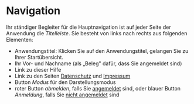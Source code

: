 # Navigation

Ihr ständiger Begleiter für die Hauptnavigation ist auf jeder Seite der
Anwendung die *Titelleiste*. Sie besteht von links nach rechts aus
folgenden Elementen:

-   Anwendungstitel: Klicken Sie auf den Anwendungstitel, gelangen Sie
    zu Ihrer Startübersicht.
-   Ihr Vor- und Nachname (als „Beleg" dafür, dass Sie angemeldet sind)
-   Link zu dieser Hilfe
-   Link zu den Seiten
    [Datenschutz](https://geo.sv.rostock.de/datenschutz.html) und
    [Impressum](https://geo.sv.rostock.de/impressum.html)
-   Button *Modus* für den Darstellungsmodus
-   roter Button *abmelden*, falls Sie [angemeldet](login.md) sind, oder
    blauer Button *Anmeldung*, falls Sie [nicht angemeldet](login.md) sind
